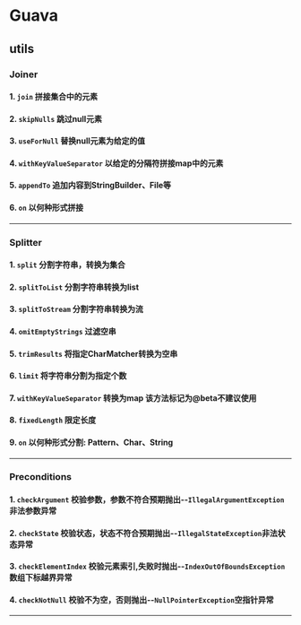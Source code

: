 # Guava

## utils

### Joiner

#### 1. `join` 拼接集合中的元素

#### 2. `skipNulls` 跳过null元素

#### 3. `useForNull` 替换null元素为给定的值

#### 4. `withKeyValueSeparator` 以给定的分隔符拼接map中的元素

#### 5. `appendTo` 追加内容到StringBuilder、File等

#### 6. `on` 以何种形式拼接

--- 

### Splitter

#### 1. `split` 分割字符串，转换为集合

#### 2. `splitToList` 分割字符串转换为list

#### 3. `splitToStream` 分割字符串转换为流

#### 4. `omitEmptyStrings` 过滤空串

#### 5. `trimResults` 将指定CharMatcher转换为空串

#### 6. `limit` 将字符串分割为指定个数

#### 7. `withKeyValueSeparator` 转换为map 该方法标记为@beta不建议使用

#### 8. `fixedLength` 限定长度

#### 9. `on` 以何种形式分割: Pattern、Char、String

---

### Preconditions

#### 1. `checkArgument`  校验参数，参数不符合预期抛出--`IllegalArgumentException`非法参数异常

#### 2. `checkState` 校验状态，状态不符合预期抛出--`IllegalStateException`非法状态异常

#### 3. `checkElementIndex` 校验元素索引,失败时抛出--`IndexOutOfBoundsException`数组下标越界异常

#### 4. `checkNotNull` 校验不为空，否则抛出--`NullPointerException`空指针异常

--- 